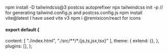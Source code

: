 npm install -D tailwindcss@3 postcss autoprefixer
npx tailwindcss init -p  // for generating tailwind.config.js and postcss.config.js
npm install vite@latest
I have used vite v3 
npm i @remixicon/react for icons 
#### export default {
  content: [
    "./index.html",
    "./src/**/*.{js,ts,jsx,tsx}"
  ],
  theme: {
    extend: {},
  },
  plugins: [],
};
